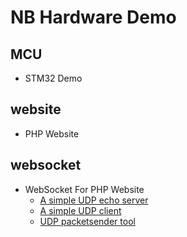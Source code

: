 # NB Hardware Demo

## MCU
 * STM32 Demo
## website
 * PHP Website
## websocket
 * WebSocket For PHP Website
   * [A simple UDP echo server](https://www.cs.cmu.edu/afs/cs/academic/class/15213-f99/www/class26/udpserver.c)
   * [A simple UDP client](https://www.cs.cmu.edu/afs/cs/academic/class/15213-f99/www/class26/udpclient.c)
   * [UDP packetsender tool](https://packetsender.com/download)
